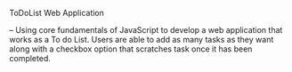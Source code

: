 ToDoList Web Application

– Using core fundamentals of JavaScript to develop a web application that works as a To do List. Users are able to add as many tasks as they want along with a checkbox option that scratches task once it has been completed.

